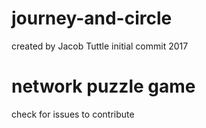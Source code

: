 # journey-and-circle
created by Jacob Tuttle
initial commit 2017

# network puzzle game
check for issues to contribute
